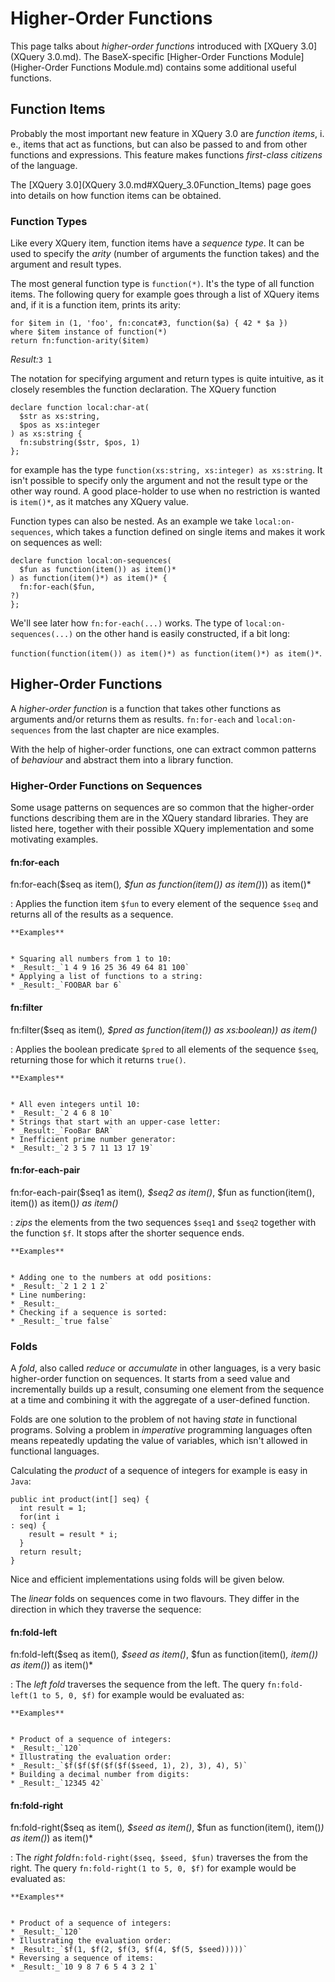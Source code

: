 
# Higher-Order Functions
 


 
This page talks about _higher-order functions_ introduced with [XQuery 3.0](XQuery 3.0.md). The BaseX-specific [Higher-Order Functions Module](Higher-Order Functions Module.md) contains some additional useful functions. 

 
## Function Items

Probably the most important new feature in XQuery 3.0 are _function items_, i. e., items that act as functions, but can also be passed to and from other functions and expressions. This feature makes functions _first-class citizens_ of the language. 


The [XQuery 3.0](XQuery 3.0.md#XQuery_3.0Function_Items) page goes into details on how function items can be obtained. 


### Function Types 

Like every XQuery item, function items have a _sequence type_. It can be used to specify the _arity_ (number of arguments the function takes) and the argument and result types. 


The most general function type is `function(*)`. It's the type of all function items. The following query for example goes through a list of XQuery items and, if it is a function item, prints its arity: 


    for $item in (1, 'foo', fn:concat#3, function($a) { 42 * $a })
    where $item instance of function(*)
    return fn:function-arity($item)


_Result:_`3 1`


The notation for specifying argument and return types is quite intuitive, as it closely resembles the function declaration. The XQuery function 


    declare function local:char-at(
      $str as xs:string,
      $pos as xs:integer
    ) as xs:string {
      fn:substring($str, $pos, 1)
    };


for example has the type `function(xs:string, xs:integer) as xs:string`. It isn't possible to specify only the argument and not the result type or the other way round. A good place-holder to use when no restriction is wanted is `item()*`, as it matches any XQuery value. 


Function types can also be nested. As an example we take `local:on-sequences`, which takes a function defined on single items and makes it work on sequences as well: 


    declare function local:on-sequences(
      $fun as function(item()) as item()*
    ) as function(item()*) as item()* {
      fn:for-each($fun,
    ?)
    };


We'll see later how `fn:for-each(...)` works. The type of `local:on-sequences(...)` on the other hand is easily constructed, if a bit long: 


`function(function(item()) as item()*) as function(item()*) as item()*`. 

 
## Higher-Order Functions

A _higher-order function_ is a function that takes other functions as arguments and/or returns them as results. `fn:for-each` and `local:on-sequences` from the last chapter are nice examples. 


With the help of higher-order functions, one can extract common patterns of _behaviour_ and abstract them into a library function. 


### Higher-Order Functions on Sequences 

Some usage patterns on sequences are so common that the higher-order functions describing them are in the XQuery standard libraries. They are listed here, together with their possible XQuery implementation and some motivating examples. 


#### fn:for-each

fn:for-each($seq as item()*, $fun as function(item()) as item()*)) as item()*

:   Applies the function item `$fun` to every element of the sequence `$seq` and returns all of the results as a sequence. 

    **Examples**


    * Squaring all numbers from 1 to 10: 
    * _Result:_`1 4 9 16 25 36 49 64 81 100`
    * Applying a list of functions to a string: 
    * _Result:_`FOOBAR bar 6`


#### fn:filter

fn:filter($seq as item()*, $pred as function(item()) as xs:boolean)) as item()*

:   Applies the boolean predicate `$pred` to all elements of the sequence `$seq`, returning those for which it returns `true()`. 

    **Examples**


    * All even integers until 10: 
    * _Result:_`2 4 6 8 10`
    * Strings that start with an upper-case letter: 
    * _Result:_`FooBar BAR`
    * Inefficient prime number generator: 
    * _Result:_`2 3 5 7 11 13 17 19`


#### fn:for-each-pair

fn:for-each-pair($seq1 as item()*, $seq2 as item()*, $fun as function(item(), item()) as item()*) as item()*

:   _zips_ the elements from the two sequences `$seq1` and `$seq2` together with the function `$f`. It stops after the shorter sequence ends. 

    **Examples**


    * Adding one to the numbers at odd positions: 
    * _Result:_`2 1 2 1 2`
    * Line numbering: 
    * _Result:_
    * Checking if a sequence is sorted: 
    * _Result:_`true false`


### Folds 

A _fold_, also called _reduce_ or _accumulate_ in other languages, is a very basic higher-order function on sequences. It starts from a seed value and incrementally builds up a result, consuming one element from the sequence at a time and combining it with the aggregate of a user-defined function. 


Folds are one solution to the problem of not having _state_ in functional programs. Solving a problem in _imperative_ programming languages often means repeatedly updating the value of variables, which isn't allowed in functional languages. 


Calculating the _product_ of a sequence of integers for example is easy in `Java`: 


    public int product(int[] seq) {
      int result = 1;
      for(int i
    : seq) {
        result = result * i;
      }
      return result;
    }


Nice and efficient implementations using folds will be given below. 


The _linear_ folds on sequences come in two flavours. They differ in the direction in which they traverse the sequence: 


#### fn:fold-left

fn:fold-left($seq as item()*, $seed as item()*, $fun as function(item()*, item()) as item()*) as item()*

:   The _left fold_ traverses the sequence from the left.  The query `fn:fold-left(1 to 5, 0, $f)` for example would be evaluated as: 

    **Examples**


    * Product of a sequence of integers: 
    * _Result:_`120`
    * Illustrating the evaluation order: 
    * _Result:_`$f($f($f($f($f($seed, 1), 2), 3), 4), 5)`
    * Building a decimal number from digits: 
    * _Result:_`12345 42`


#### fn:fold-right

fn:fold-right($seq as item()*, $seed as item()*, $fun as function(item(), item()*) as item()*) as item()*

:   The _right fold_`fn:fold-right($seq, $seed, $fun)` traverses the from the right.  The query `fn:fold-right(1 to 5, 0, $f)` for example would be evaluated as: 

    **Examples**


    * Product of a sequence of integers: 
    * _Result:_`120`
    * Illustrating the evaluation order: 
    * _Result:_`$f(1, $f(2, $f(3, $f(4, $f(5, $seed)))))`
    * Reversing a sequence of items: 
    * _Result:_`10 9 8 7 6 5 4 3 2 1`

